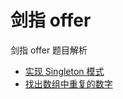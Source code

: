 # 剑指 offer
剑指 offer 题目解析

* [实现 Singleton 模式](articles\/01-Singleton.md)
* [找出数组中重复的数字](articles\/02-Duplicated-Number.md)